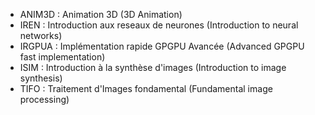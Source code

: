 - ANIM3D : Animation 3D (3D Animation)
- IREN : Introduction aux reseaux de neurones (Introduction to neural networks)
- IRGPUA : Implémentation rapide GPGPU Avancée (Advanced GPGPU fast implementation)
- ISIM : Introduction à la synthèse d'images (Introduction to image synthesis)
- TIFO : Traitement d'Images fondamental (Fundamental image processing)
